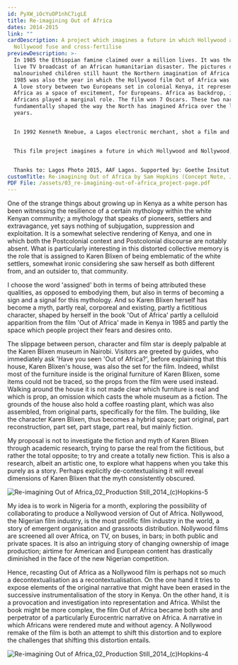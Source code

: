 ```yaml
---
id: PyXW_iOcYuOP1nhC7igLE
title: Re-imagining Out of Africa
dates: 2014-2015
link: ""
cardDescription: A project which imagines a future in which Hollywood and
  Nollywood fuse and cross-fertilise
previewDescription: >-
  In 1985 the Ethiopian famine claimed over a million lives. It was the first
  live TV broadcast of an African humanitarian disaster. The pictures of
  malnourished children still haunt the Northern imagination of Africa today.
  1985 was also the year in which the Hollywood film Out of Africa was released.
  A love story between two Europeans set in colonial Kenya, it represented
  Africa as a space of excitement, for Europeans. Africa as backdrop, in which
  Africans played a marginal role. The film won 7 Oscars. These two narratives
  fundamentally shaped the way the North has imagined Africa over the last 30
  years. 


  In 1992 Kenneth Nnebue, a Lagos electronic merchant, shot a film and put it onto blank videocassettes. Living in Bondage, the story of a man struggling to make it in Lagos, was a huge success selling over 500,000 copies. This is credited as the birth of Nollywood. The following year Helen Ukpabio produced and starred in End of the Wicked staging Christian beliefs against traditional African religion. It sold hundreds of thousands of copies. Africans all over the continent identified with the stories and the characters represented in Nollywood. Today it is the dominant media presence on the African continent. 


  This film project imagines a future in which Hollywood and Nollywood, two very different industries and narrative projects, fuse and cross-fertilise. Emeka, our hero, is an outsider director in the Nollywood scene. He stumbles across the story of Out of Africa and finds the idea of a film about Africa with no Africans both repelling and intriguing. In this future (for reasons which are not entirely clear) this film has been banned. All Emeka can find is one minute of shredded footage which he painstakingly pieces together. He decides to remake ‘Out of Africa’ as a Nollywood film.


  Thanks to: Lagos Photo 2015, AAF Lagos. Supported by: Goethe Insitut Lagos
customTitle: Re-imagining Out of Africa by Sam Hopkins (Concept Note, June 2014)
PDF File: /assets/03_re-imagining-out-of-africa_project-page.pdf
---
```

One of the strange things about growing up in Kenya as a white person has been witnessing the resilience of a certain mythology within the white Kenyan community; a mythology that speaks of pioneers, settlers and extravagance, yet says nothing of subjugation, suppression and exploitation. It is a somewhat selective rendering of Kenya, and one in which both the Postcolonial context and Postcolonial discourse are notably absent. What is particularly interesting in this distorted collective memory is the role that is assigned to Karen Blixen of being emblematic of the white settlers, somewhat ironic considering she saw herself as both different from, and an outsider to, that community. 

I choose the word 'assigned' both in terms of being attributed these qualities, as opposed to embodying them, but also in terms of becoming a sign and a signal for this mythology. And so Karen Blixen herself has become a myth, partly real, corporeal and existing, partly a fictitious character, shaped by herself in the book 'Out of Africa' partly a celluloid apparition from the film 'Out of Africa' made in Kenya in 1985 and partly the space which people project their fears and desires onto. 

The slippage between person, character and film star is deeply palpable at the Karen Blixen museum in Nairobi. Visitors are greeted by guides, who immediately ask 'Have you seen 'Out of Africa?', before explaining that this house, Karen Blixen's house, was also the set for the film. Indeed, whilst most of the furniture inside is the original furniture of Karen Blixen, some items could not be traced, so the props from the film were used instead. Walking around the house it is not made clear which furniture is real and which is prop, an omission which casts the whole museum as a fiction. The grounds of the house also hold a coffee roasting plant, which was also assembled, from original parts, specifically for the film. The building, like the character Karen Blixen, thus becomes a hybrid space; part original, part reconstruction, part set, part stage, part real, but mainly fiction. 

My proposal is not to investigate the fiction and myth of Karen Blixen through academic research, trying to parse the real from the fictitious, but rather the total opposite; to try and create a totally new fiction. This is also a research, albeit an artistic one, to explore what happens when you take this purely as a story. Perhaps explicitly de-contextualising it will reveal dimensions of Karen Blixen that the myth consistently obscured. 

![](/assets/re-imagining-out-of-africa_02_production-still_2014_-c-hopkins-5.jpg "Re-imagining Out of Africa_02_Production Still_2014_(c)Hopkins-5")

My idea is to work in Nigeria for a month, exploring the possibility of collaborating to produce a Nollywood version of Out of Africa. Nollywood, the Nigerian film industry, is the most prolific film industry in the world, a story of emergent organisation and grassroots distribution. Nollywood films are screened all over Africa, on TV, on buses, in bars; in both public and private spaces. It is also an intriguing story  of changing ownership of image production; airtime for American and European content has drastically diminished in the face of the new Nigerian competition.

 Hence, recasting Out of Africa as a Nollywood film is perhaps not so much a decontextualisation as a recontextualisation. On the one hand it tries to expose elements of the original narrative that might have been erased in the successive instrumentalisation of the story in Kenya. On the other hand, it is a provocation and investigation into representation and Africa. Whilst the book might be more complex, the film Out of Africa became both site and perpetrator of a particularly Eurocentric narrative on Africa. A narrative in which Africans were rendered mute and without agency. A Nollywood remake of the film is both an attempt to shift this distortion and to explore the challenges that shifting this distortion entails. 

![](/assets/re-imagining-out-of-africa_02_production-still_2014_-c-hopkins-4.jpg "Re-imagining Out of Africa_02_Production Still_2014_(c)Hopkins-4")
